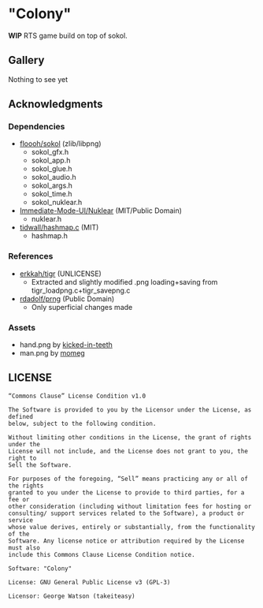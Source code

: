 # "Colony"

**WIP** RTS game build on top of sokol.

## Gallery

Nothing to see yet

## Acknowledgments

### Dependencies

- [floooh/sokol](https://github.com/floooh/sokol) (zlib/libpng)
    - sokol_gfx.h
    - sokol_app.h
    - sokol_glue.h
    - sokol_audio.h
    - sokol_args.h
    - sokol_time.h
    - sokol_nuklear.h
- [Immediate-Mode-UI/Nuklear](https://github.com/Immediate-Mode-UI/Nuklear) (MIT/Public Domain)
    - nuklear.h
- [tidwall/hashmap.c](https://github.com/tidwall/hashmap.c) (MIT)
    - hashmap.h
    
### References

- [erkkah/tigr](https://github.com/erkkah/tigr/blob/master/src/tigr_loadpng.c) (UNLICENSE)
    - Extracted and slightly modified .png loading+saving from tigr_loadpng.c+tigr_savepng.c
- [rdadolf/prng](https://github.com/rdadolf/prng) (Public Domain)
    - Only superficial changes made 

### Assets

- hand.png by [kicked-in-teeth](https://kicked-in-teeth.itch.io/grab-hand)
- man.png by [momeg](https://momeg.itch.io/micro-character-bases)

## LICENSE
```
“Commons Clause” License Condition v1.0

The Software is provided to you by the Licensor under the License, as defined
below, subject to the following condition.

Without limiting other conditions in the License, the grant of rights under the
License will not include, and the License does not grant to you, the right to
Sell the Software.

For purposes of the foregoing, “Sell” means practicing any or all of the rights
granted to you under the License to provide to third parties, for a fee or
other consideration (including without limitation fees for hosting or
consulting/ support services related to the Software), a product or service
whose value derives, entirely or substantially, from the functionality of the
Software. Any license notice or attribution required by the License must also
include this Commons Clause License Condition notice.

Software: "Colony"

License: GNU General Public License v3 (GPL-3)

Licensor: George Watson (takeiteasy)
```
